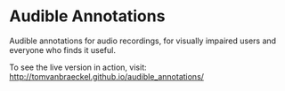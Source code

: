# Audible Annotations

Audible annotations for audio recordings, for visually impaired users and everyone who finds it useful.

To see the live version in action, visit: http://tomvanbraeckel.github.io/audible_annotations/
